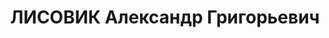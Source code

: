 ---
title: ЛИСОВИК Александр Григорьевич
description: "Род. в 1897 в селе Горбани Харьковской губернии - расстрелян 24.10.1937\
  \ в Киеве, член РКП(б) \n  Послужной список \n  1926  председатель Исполнительного\
  \ комитета Артёмовского окружного Совета \n  02.10.1932  председатель Исполнительного\
  \ комитета Винницкого областного Совета \n  02.07.1937  арестован"
---